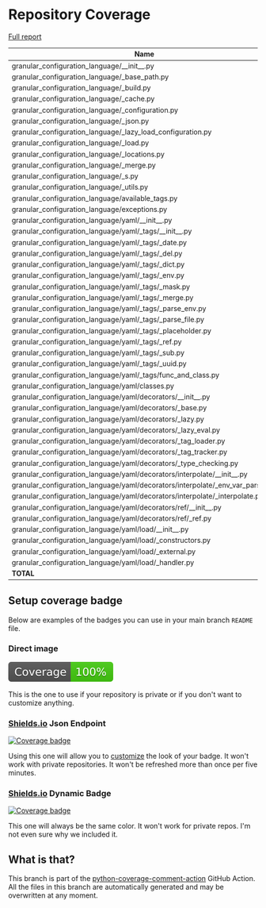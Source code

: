 # Repository Coverage

[Full report](https://htmlpreview.github.io/?https://github.com/lifedox/granular-configuration-language/blob/python-coverage-comment-action-data/htmlcov/index.html)

| Name                                                                                |    Stmts |     Miss |   Branch |   BrPart |    Cover |   Missing |
|------------------------------------------------------------------------------------ | -------: | -------: | -------: | -------: | -------: | --------: |
| granular\_configuration\_language/\_\_init\_\_.py                                   |        6 |        0 |        0 |        0 |     100% |           |
| granular\_configuration\_language/\_base\_path.py                                   |       13 |        0 |        6 |        0 |     100% |           |
| granular\_configuration\_language/\_build.py                                        |       38 |        0 |       12 |        0 |     100% |           |
| granular\_configuration\_language/\_cache.py                                        |       64 |        0 |       12 |        0 |     100% |           |
| granular\_configuration\_language/\_configuration.py                                |      121 |        0 |       22 |        0 |     100% |           |
| granular\_configuration\_language/\_json.py                                         |       30 |        0 |       16 |        0 |     100% |           |
| granular\_configuration\_language/\_lazy\_load\_configuration.py                    |       47 |        0 |        2 |        0 |     100% |           |
| granular\_configuration\_language/\_load.py                                         |       16 |        0 |        2 |        0 |     100% |           |
| granular\_configuration\_language/\_locations.py                                    |       62 |        0 |        6 |        0 |     100% |           |
| granular\_configuration\_language/\_merge.py                                        |       22 |        0 |       12 |        0 |     100% |           |
| granular\_configuration\_language/\_s.py                                            |        1 |        0 |        0 |        0 |     100% |           |
| granular\_configuration\_language/\_utils.py                                        |       34 |        0 |        8 |        0 |     100% |           |
| granular\_configuration\_language/available\_tags.py                                |        0 |        0 |        0 |        0 |     100% |           |
| granular\_configuration\_language/exceptions.py                                     |       40 |        0 |        0 |        0 |     100% |           |
| granular\_configuration\_language/yaml/\_\_init\_\_.py                              |        3 |        0 |        0 |        0 |     100% |           |
| granular\_configuration\_language/yaml/\_tags/\_\_init\_\_.py                       |        3 |        0 |        0 |        0 |     100% |           |
| granular\_configuration\_language/yaml/\_tags/\_date.py                             |       15 |        0 |        0 |        0 |     100% |           |
| granular\_configuration\_language/yaml/\_tags/\_del.py                              |        5 |        0 |        0 |        0 |     100% |           |
| granular\_configuration\_language/yaml/\_tags/\_dict.py                             |        7 |        0 |        0 |        0 |     100% |           |
| granular\_configuration\_language/yaml/\_tags/\_env.py                              |       11 |        0 |        0 |        0 |     100% |           |
| granular\_configuration\_language/yaml/\_tags/\_mask.py                             |        7 |        0 |        0 |        0 |     100% |           |
| granular\_configuration\_language/yaml/\_tags/\_merge.py                            |        9 |        0 |        0 |        0 |     100% |           |
| granular\_configuration\_language/yaml/\_tags/\_parse\_env.py                       |       35 |        0 |        6 |        0 |     100% |           |
| granular\_configuration\_language/yaml/\_tags/\_parse\_file.py                      |       25 |        0 |        2 |        0 |     100% |           |
| granular\_configuration\_language/yaml/\_tags/\_placeholder.py                      |        6 |        0 |        0 |        0 |     100% |           |
| granular\_configuration\_language/yaml/\_tags/\_ref.py                              |        7 |        0 |        0 |        0 |     100% |           |
| granular\_configuration\_language/yaml/\_tags/\_sub.py                              |        7 |        0 |        0 |        0 |     100% |           |
| granular\_configuration\_language/yaml/\_tags/\_uuid.py                             |        7 |        0 |        0 |        0 |     100% |           |
| granular\_configuration\_language/yaml/\_tags/func\_and\_class.py                   |       33 |        0 |        4 |        0 |     100% |           |
| granular\_configuration\_language/yaml/classes.py                                   |       82 |        0 |        4 |        0 |     100% |           |
| granular\_configuration\_language/yaml/decorators/\_\_init\_\_.py                   |        5 |        0 |        0 |        0 |     100% |           |
| granular\_configuration\_language/yaml/decorators/\_base.py                         |       65 |        0 |       12 |        0 |     100% |           |
| granular\_configuration\_language/yaml/decorators/\_lazy.py                         |       40 |        0 |        4 |        0 |     100% |           |
| granular\_configuration\_language/yaml/decorators/\_lazy\_eval.py                   |       13 |        0 |        0 |        0 |     100% |           |
| granular\_configuration\_language/yaml/decorators/\_tag\_loader.py                  |       68 |        0 |       16 |        0 |     100% |           |
| granular\_configuration\_language/yaml/decorators/\_tag\_tracker.py                 |       18 |        0 |        0 |        0 |     100% |           |
| granular\_configuration\_language/yaml/decorators/\_type\_checking.py               |       42 |        0 |        2 |        0 |     100% |           |
| granular\_configuration\_language/yaml/decorators/interpolate/\_\_init\_\_.py       |        1 |        0 |        0 |        0 |     100% |           |
| granular\_configuration\_language/yaml/decorators/interpolate/\_env\_var\_parser.py |       22 |        0 |        4 |        0 |     100% |           |
| granular\_configuration\_language/yaml/decorators/interpolate/\_interpolate.py      |       71 |        0 |       18 |        0 |     100% |           |
| granular\_configuration\_language/yaml/decorators/ref/\_\_init\_\_.py               |        1 |        0 |        0 |        0 |     100% |           |
| granular\_configuration\_language/yaml/decorators/ref/\_ref.py                      |       37 |        0 |       14 |        0 |     100% |           |
| granular\_configuration\_language/yaml/load/\_\_init\_\_.py                         |        1 |        0 |        0 |        0 |     100% |           |
| granular\_configuration\_language/yaml/load/\_constructors.py                       |       15 |        0 |        6 |        0 |     100% |           |
| granular\_configuration\_language/yaml/load/\_external.py                           |       17 |        0 |        4 |        0 |     100% |           |
| granular\_configuration\_language/yaml/load/\_handler.py                            |       23 |        0 |        4 |        0 |     100% |           |
|                                                                           **TOTAL** | **1195** |    **0** |  **198** |    **0** | **100%** |           |


## Setup coverage badge

Below are examples of the badges you can use in your main branch `README` file.

### Direct image

[![Coverage badge](https://raw.githubusercontent.com/lifedox/granular-configuration-language/python-coverage-comment-action-data/badge.svg)](https://htmlpreview.github.io/?https://github.com/lifedox/granular-configuration-language/blob/python-coverage-comment-action-data/htmlcov/index.html)

This is the one to use if your repository is private or if you don't want to customize anything.

### [Shields.io](https://shields.io) Json Endpoint

[![Coverage badge](https://img.shields.io/endpoint?url=https://raw.githubusercontent.com/lifedox/granular-configuration-language/python-coverage-comment-action-data/endpoint.json)](https://htmlpreview.github.io/?https://github.com/lifedox/granular-configuration-language/blob/python-coverage-comment-action-data/htmlcov/index.html)

Using this one will allow you to [customize](https://shields.io/endpoint) the look of your badge.
It won't work with private repositories. It won't be refreshed more than once per five minutes.

### [Shields.io](https://shields.io) Dynamic Badge

[![Coverage badge](https://img.shields.io/badge/dynamic/json?color=brightgreen&label=coverage&query=%24.message&url=https%3A%2F%2Fraw.githubusercontent.com%2Flifedox%2Fgranular-configuration-language%2Fpython-coverage-comment-action-data%2Fendpoint.json)](https://htmlpreview.github.io/?https://github.com/lifedox/granular-configuration-language/blob/python-coverage-comment-action-data/htmlcov/index.html)

This one will always be the same color. It won't work for private repos. I'm not even sure why we included it.

## What is that?

This branch is part of the
[python-coverage-comment-action](https://github.com/marketplace/actions/python-coverage-comment)
GitHub Action. All the files in this branch are automatically generated and may be
overwritten at any moment.